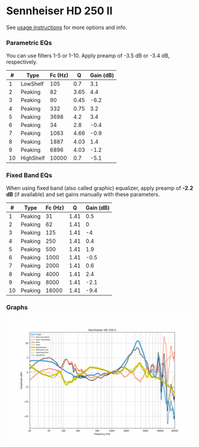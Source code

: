 # Sennheiser HD 250 II
See [usage instructions](https://github.com/jaakkopasanen/AutoEq#usage) for more options and info.

### Parametric EQs
You can use filters 1-5 or 1-10. Apply preamp of -3.5 dB or -3.4 dB, respectively.

|   # | Type      |   Fc (Hz) |    Q |   Gain (dB) |
|-----|-----------|-----------|------|-------------|
|   1 | LowShelf  |       105 | 0.7  |         3.1 |
|   2 | Peaking   |        82 | 3.65 |         4.4 |
|   3 | Peaking   |        90 | 0.45 |        -6.2 |
|   4 | Peaking   |       332 | 0.75 |         3.2 |
|   5 | Peaking   |      3698 | 4.2  |         3.4 |
|   6 | Peaking   |        34 | 2.8  |        -0.4 |
|   7 | Peaking   |      1063 | 4.66 |        -0.9 |
|   8 | Peaking   |      1887 | 4.03 |         1.4 |
|   9 | Peaking   |      6896 | 4.03 |        -1.2 |
|  10 | HighShelf |     10000 | 0.7  |        -5.1 |

### Fixed Band EQs
When using fixed band (also called graphic) equalizer, apply preamp of **-2.2 dB** (if available) and set gains manually with these parameters.

|   # | Type    |   Fc (Hz) |    Q |   Gain (dB) |
|-----|---------|-----------|------|-------------|
|   1 | Peaking |        31 | 1.41 |         0.5 |
|   2 | Peaking |        62 | 1.41 |         0   |
|   3 | Peaking |       125 | 1.41 |        -4   |
|   4 | Peaking |       250 | 1.41 |         0.4 |
|   5 | Peaking |       500 | 1.41 |         1.9 |
|   6 | Peaking |      1000 | 1.41 |        -0.5 |
|   7 | Peaking |      2000 | 1.41 |         0.6 |
|   8 | Peaking |      4000 | 1.41 |         2.4 |
|   9 | Peaking |      8000 | 1.41 |        -2.1 |
|  10 | Peaking |     16000 | 1.41 |        -9.4 |

### Graphs
![](./Sennheiser%20HD%20250%20II.png)
